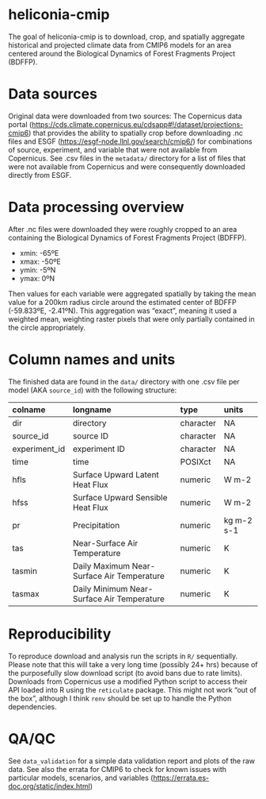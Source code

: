 
<!-- README.md is generated from README.Rmd. Please edit that file -->

# heliconia-cmip

<!-- badges: start -->
<!-- badges: end -->

The goal of heliconia-cmip is to download, crop, and spatially aggregate
historical and projected climate data from CMIP6 models for an area
centered around the Biological Dynamics of Forest Fragments Project
(BDFFP).

# Data sources

Original data were downloaded from two sources: The Copernicus data
portal
(<https://cds.climate.copernicus.eu/cdsapp#!/dataset/projections-cmip6>)
that provides the ability to spatially crop before downloading .nc files
and ESGF (<https://esgf-node.llnl.gov/search/cmip6/>) for combinations
of source, experiment, and variable that were not available from
Copernicus. See .csv files in the `metadata/` directory for a list of
files that were not available from Copernicus and were consequently
downloaded directly from ESGF.

# Data processing overview

After .nc files were downloaded they were roughly cropped to an area
containing the Biological Dynamics of Forest Fragments Project (BDFFP).

-   xmin: -65ºE
-   xmax: -50ºE
-   ymin: -5ºN
-   ymax: 0ºN

Then values for each variable were aggregated spatially by taking the
mean value for a 200km radius circle around the estimated center of
BDFFP (-59.833ºE, -2.41ºN). This aggregation was “exact”, meaning it
used a weighted mean, weighting raster pixels that were only partially
contained in the circle appropriately.

# Column names and units

The finished data are found in the `data/` directory with one .csv file
per model (AKA `source_id`) with the following structure:

| colname        | longname                                   | type      | units      |
|:---------------|:-------------------------------------------|:----------|:-----------|
| dir            | directory                                  | character | NA         |
| source\_id     | source ID                                  | character | NA         |
| experiment\_id | experiment ID                              | character | NA         |
| time           | time                                       | POSIXct   | NA         |
| hfls           | Surface Upward Latent Heat Flux            | numeric   | W m-2      |
| hfss           | Surface Upward Sensible Heat Flux          | numeric   | W m-2      |
| pr             | Precipitation                              | numeric   | kg m-2 s-1 |
| tas            | Near-Surface Air Temperature               | numeric   | K          |
| tasmin         | Daily Maximum Near-Surface Air Temperature | numeric   | K          |
| tasmax         | Daily Minimum Near-Surface Air Temperature | numeric   | K          |

# Reproducibility

To reproduce download and analysis run the scripts in `R/` sequentially.
Please note that this will take a very long time (possibly 24+ hrs)
because of the purposefully slow download script (to avoid bans due to
rate limits). Downloads from Copernicus use a modified Python script to
access their API loaded into R using the `reticulate` package. This
might not work “out of the box”, although I think `renv` should be set
up to handle the Python dependencies.

# QA/QC

See `data_validation` for a simple data validation report and plots of
the raw data. See also the errata for CMIP6 to check for known issues
with particular models, scenarios, and variables
(<https://errata.es-doc.org/static/index.html>)
